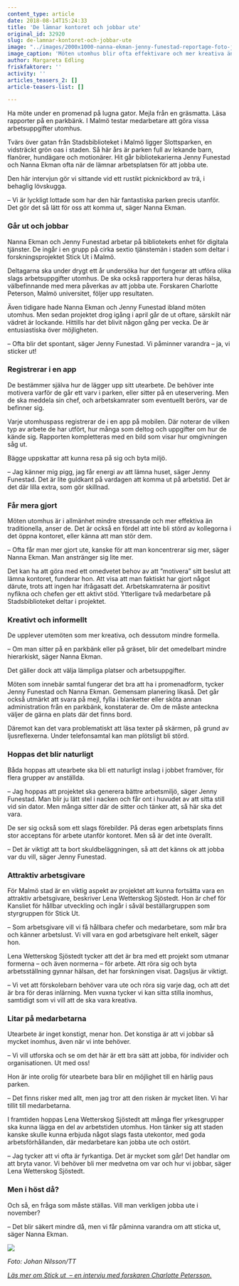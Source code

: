 ```yaml
---
content_type: article
date: 2018-08-14T15:24:33
title: 'De lämnar kontoret och jobbar ute'
original_id: 32920
slug: de-lamnar-kontoret-och-jobbar-ute
image: "../images/2000x1000-nanna-ekman-jenny-funestad-reportage-foto-johan-nilsson.jpg"
image_caption: 'Möten utomhus blir ofta effektivare och mer kreativa än de traditionella, anser Nanna Ekman och Jenny Funestad, som arbetar på Stadsbiblioteket i Malmö.'
author: Margareta Edling
friskfaktorer: ''
activity: ''
articles_teasers_2: []
article-teasers-list: []

---
```


Ha möte under en promenad på lugna gator. Mejla från en gräsmatta. Läsa rapporter på en parkbänk. I Malmö testar medarbetare att göra vissa arbetsuppgifter utomhus.

Tvärs över gatan från Stadsbiblioteket i Malmö ligger Slottsparken, en vidsträckt grön oas i staden. Så här års är parken full av lekande barn, flanörer, hundägare och motionärer. Hit går bibliotekarierna Jenny Funestad och Nanna Ekman ofta när de lämnar arbetsplatsen för att jobba ute.

Den här intervjun gör vi sittande vid ett rustikt picknickbord av trä, i behaglig lövskugga.

– Vi är lyckligt lottade som har den här fantastiska parken precis utanför. Det gör det så lätt för oss att komma ut, säger Nanna Ekman.

### Går ut och jobbar

Nanna Ekman och Jenny Funestad arbetar på bibliotekets enhet för digitala tjänster. De ingår i en grupp på cirka sextio tjänstemän i staden som deltar i forskningsprojektet Stick Ut i Malmö.

Deltagarna ska under drygt ett år undersöka hur det fungerar att utföra olika slags arbetsuppgifter utomhus. De ska också rapportera hur deras hälsa, välbefinnande med mera påverkas av att jobba ute. Forskaren Charlotte Peterson, Malmö universitet, följer upp resultaten.

Även tidigare hade Nanna Ekman och Jenny Funestad ibland möten utomhus. Men sedan projektet drog igång i april går de ut oftare, särskilt när vädret är lockande. Hittills har det blivit någon gång per vecka. De är entusiastiska över möjligheten.

– Ofta blir det spontant, säger Jenny Funestad. Vi påminner varandra – ja, vi sticker ut!

### Registrerar i en app

De bestämmer själva hur de lägger upp sitt utearbete. De behöver inte motivera varför de går ett varv i parken, eller sitter på en uteservering. Men de ska meddela sin chef, och arbetskamrater som eventuellt berörs, var de befinner sig.

Varje utomhuspass registrerar de i en app på mobilen. Där noterar de vilken typ av arbete de har utfört, hur många som deltog och uppgifter om hur de kände sig. Rapporten kompletteras med en bild som visar hur omgivningen såg ut.

Bägge uppskattar att kunna resa på sig och byta miljö.

– Jag känner mig pigg, jag får energi av att lämna huset, säger Jenny Funestad. Det är lite guldkant på vardagen att komma ut på arbetstid. Det är det där lilla extra, som gör skillnad.

### Får mera gjort

Möten utomhus är i allmänhet mindre stressande och mer effektiva än traditionella, anser de. Det är också en fördel att inte bli störd av kollegorna i det öppna kontoret, eller känna att man stör dem.

– Ofta får man mer gjort ute, kanske för att man koncentrerar sig mer, säger Nanna Ekman. Man anstränger sig lite mer.

Det kan ha att göra med ett omedvetet behov av att ”motivera” sitt beslut att lämna kontoret, funderar hon. Att visa att man faktiskt har gjort något därute, trots att ingen har ifrågasatt det. Arbetskamraterna är positivt nyfikna och chefen ger ett aktivt stöd. Ytterligare två medarbetare på Stadsbiblioteket deltar i projektet.

### Kreativt och informellt

De upplever utemöten som mer kreativa, och dessutom mindre formella.

– Om man sitter på en parkbänk eller på gräset, blir det omedelbart mindre hierarkiskt, säger Nanna Ekman.

Det gäller dock att välja lämpliga platser och arbetsuppgifter.

Möten som innebär samtal fungerar det bra att ha i promenadform, tycker Jenny Funestad och Nanna Ekman. Gemensam planering likaså. Det går också utmärkt att svara på mejl, fylla i blanketter eller sköta annan administration från en parkbänk, konstaterar de. Om de måste anteckna väljer de gärna en plats där det finns bord.

Däremot kan det vara problematiskt att läsa texter på skärmen, på grund av ljusreflexerna. Under telefonsamtal kan man plötsligt bli störd.

### Hoppas det blir naturligt

Båda hoppas att utearbete ska bli ett naturligt inslag i jobbet framöver, för flera grupper av anställda.

– Jag hoppas att projektet ska generera bättre arbetsmiljö, säger Jenny Funestad. Man blir ju lätt stel i nacken och får ont i huvudet av att sitta still vid sin dator. Men många sitter där de sitter och tänker att, så här ska det vara.

De ser sig också som ett slags förebilder. På deras egen arbetsplats finns stor acceptans för arbete utanför kontoret. Men så är det inte överallt.

– Det är viktigt att ta bort skuldbeläggningen, så att det känns ok att jobba var du vill, säger Jenny Funestad.

### Attraktiv arbetsgivare

För Malmö stad är en viktig aspekt av projektet att kunna fortsätta vara en attraktiv arbetsgivare, beskriver Lena Wetterskog Sjöstedt. Hon är chef för Kansliet för hållbar utveckling och ingår i såväl beställargruppen som styrgruppen för Stick Ut.

– Som arbetsgivare vill vi få hållbara chefer och medarbetare, som mår bra och känner arbetslust. Vi vill vara en god arbetsgivare helt enkelt, säger hon.

Lena Wetterskog Sjöstedt tycker att det är bra med ett projekt som utmanar formerna – och även normerna – för arbete. Att röra sig och byta arbetsställning gynnar hälsan, det har forskningen visat. Dagsljus är viktigt.

– Vi vet att förskolebarn behöver vara ute och röra sig varje dag, och att det är bra för deras inlärning. Men vuxna tycker vi kan sitta stilla inomhus, samtidigt som vi vill att de ska vara kreativa.

### Litar på medarbetarna

Utearbete är inget konstigt, menar hon. Det konstiga är att vi jobbar så mycket inomhus, även när vi inte behöver.

– Vi vill utforska och se om det här är ett bra sätt att jobba, för individer och organisationen. Ut med oss!

Hon är inte orolig för utearbete bara blir en möjlighet till en härlig paus parken.

– Det finns risker med allt, men jag tror att den risken är mycket liten. Vi har tillit till medarbetarna.

I framtiden hoppas Lena Wetterskog Sjöstedt att många fler yrkesgrupper ska kunna lägga en del av arbetstiden utomhus. Hon tänker sig att staden kanske skulle kunna erbjuda något slags fasta utekontor, med goda arbetsförhållanden, där medarbetare kan jobba ute och ostört.

– Jag tycker att vi ofta är fyrkantiga. Det är mycket som går! Det handlar om att bryta vanor. Vi behöver bli mer medvetna om var och hur vi jobbar, säger Lena Wetterskog Sjöstedt.

### Men i höst då?

Och så, en fråga som måste ställas. Vill man verkligen jobba ute i november?

– Det blir säkert mindre då, men vi får påminna varandra om att sticka ut, säger Nanna Ekman.

[![](https://www.suntarbetsliv.se/wp-content/uploads/2018/06/750x472-nanna-ekman-jenny-funestad-foto-johan-nilsson.jpg)](https://www.suntarbetsliv.se/wp-content/uploads/2018/06/750x472-nanna-ekman-jenny-funestad-foto-johan-nilsson.jpg)

_Foto: Johan Nilsson/TT_

[_Läs mer om Stick ut  – en intervju med forskaren Charlotte Petersson._](https://www.suntarbetsliv.se/forskning/fysisk-arbetsmiljo/malmo-testar-kontorsarbete-utomhus/)

